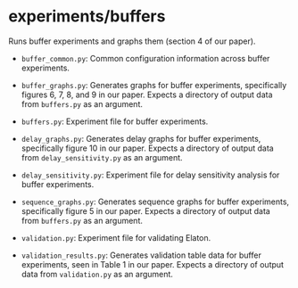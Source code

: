 # experiments/buffers

Runs buffer experiments and graphs them (section 4 of our paper).

- ```buffer_common.py```: Common configuration information across buffer
  experiments.

- ```buffer_graphs.py```: Generates graphs for buffer experiments, specifically
  figures 6, 7, 8, and 9 in our paper. Expects a directory of output data from
  ```buffers.py``` as an argument.

- ```buffers.py```: Experiment file for buffer experiments.

- ```delay_graphs.py```: Generates delay graphs for buffer experiments,
  specifically figure 10 in our paper. Expects a directory of output data from
  ```delay_sensitivity.py``` as an argument.

- ```delay_sensitivity.py```: Experiment file for delay sensitivity analysis for
  buffer experiments.

- ```sequence_graphs.py```: Generates sequence graphs for buffer experiments,
  specifically figure 5 in our paper. Expects a directory of output data from
  ```buffers.py``` as an argument.

- ```validation.py```: Experiment file for validating Elaton.

- ```validation_results.py```: Generates validation table data for buffer
  experiments, seen in Table 1 in our paper. Expects a directory of output data
  from ```validation.py``` as an argument.
